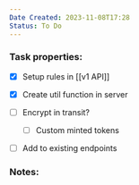 ```yaml
---
Date Created: 2023-11-08T17:28
Status: To Do
---
```

### Task properties:

- [x] Setup rules in [[v1 API]]
- [x] Create util function in server
- [ ] Encrypt in transit?
    - [ ] Custom minted tokens
- [ ] Add to existing endpoints

  

### Notes: